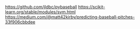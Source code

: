 https://github.com/jldbc/pybaseball
https://scikit-learn.org/stable/modules/svm.html
https://medium.com/@matt42kirby/predicting-baseball-pitches-33f906cbbdee